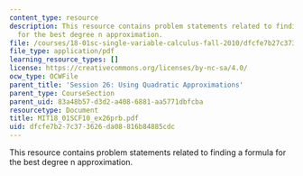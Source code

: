 ```yaml
---
content_type: resource
description: This resource contains problem statements related to finding a formula
  for the best degree n approximation.
file: /courses/18-01sc-single-variable-calculus-fall-2010/dfcfe7b27c373626da08816b84885cdc_MIT18_01SCF10_ex26prb.pdf
file_type: application/pdf
learning_resource_types: []
license: https://creativecommons.org/licenses/by-nc-sa/4.0/
ocw_type: OCWFile
parent_title: 'Session 26: Using Quadratic Approximations'
parent_type: CourseSection
parent_uid: 83a48b57-d3d2-a408-6881-aa5771dbfcba
resourcetype: Document
title: MIT18_01SCF10_ex26prb.pdf
uid: dfcfe7b2-7c37-3626-da08-816b84885cdc
---
```

This resource contains problem statements related to finding a formula for the best degree n approximation.